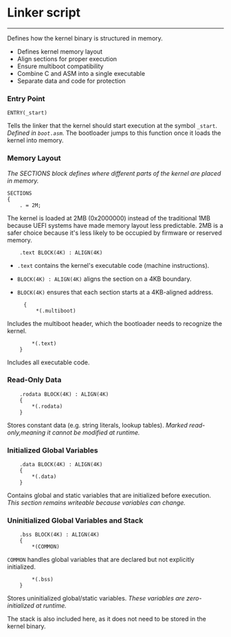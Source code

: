 # Linker script

---

Defines how the kernel binary is structured in memory.

- Defines kernel memory layout
- Align sections for proper execution
- Ensure multiboot compatibility
- Combine C and ASM into a single executable
- Separate data and code for protection
 
 ### Entry Point
 
    ENTRY(_start)

Tells the linker that the kernel should start execution at the symbol `_start`. *Defined in `boot.asm`.* The bootloader jumps to this function once it loads the kernel into memory.

### Memory Layout

*The SECTIONS block defines where different parts of the kernel are placed in memory.*

    SECTIONS
    {
	    . = 2M;

The kernel is loaded at 2MB (0x2000000) instead of the traditional 1MB because UEFI systems have made memory layout less predictable. 2MB is a safer choice because it's less likely to be occupied by firmware or reserved memory.

	    .text BLOCK(4K) : ALIGN(4K)

- `.text` contains the kernel's executable code (machine instructions). 
- `BLOCK(4K) : ALIGN(4K)` aligns the section on a 4KB boundary.
- `BLOCK(4K)` ensures that each section starts at a 4KB-aligned address.


	    {
	    	*(.multiboot)

Includes the multiboot header, which the bootloader needs to recognize the kernel.

	    	*(.text)
	    }

Includes all executable code.

### Read-Only Data

	    .rodata BLOCK(4K) : ALIGN(4K)
	    {
	    	*(.rodata)
	    }

Stores constant data (e.g. string literals, lookup tables). *Marked read-only,meaning it cannot be modified at runtime.*

### Initialized Global Variables
	    .data BLOCK(4K) : ALIGN(4K)
	    {
	    	*(.data)
	    }

Contains global and static variables that are initialized before execution. *This section remains writeable because variables can change.*

### Uninitialized Global Variables and Stack
	    .bss BLOCK(4K) : ALIGN(4K)
	    {
	    	*(COMMON)

`COMMON` handles global variables that are declared but not explicitly initialized.

	    	*(.bss)
	    }

Stores uninitialized global/static variables. *These variables are zero-initialized at runtime.*

The stack is also included here, as it does not need to be stored in the kernel binary.